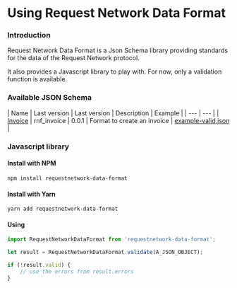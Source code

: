 # Using Request Network Data Format

### Introduction

Request Network Data Format is a Json Schema library providing standards for the data of the Request Network protocol.

It also provides a Javascript library to play with. For now, only a validation function is available.

### Available JSON Schema

| Name | Last version | Last version | Description | Example |
| --- | --- |
| [Invoice](https://github.com/RequestNetwork/requestNetwork-private/blob/development/packages/requestNetworkDataFormat/src/format/rnf_invoice) | rnf\_invoice | 0.0.1 | Format to create an invoice | [example-valid.json](https://github.com/RequestNetwork/requestNetwork/blob/master/packages/requestNetworkDataFormat/test/data/example-valid.json) |

### Javascript library

#### Install with NPM

`npm install requestnetwork-data-format`

#### Install with Yarn

`yarn add requestnetwork-data-format`

#### Using

```javascript
import RequestNetworkDataFormat from 'requestnetwork-data-format';

let result = RequestNetworkDataFormat.validate(A_JSON_OBJECT);

if (!result.valid) {
    // use the errors from result.errors
}
```



